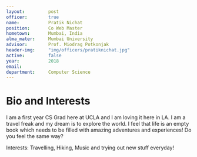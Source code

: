 ```yaml
---
layout:     	post
officer: 		true
name:      		Pratik Nichat
position: 		Co Web Master
hometown: 		Mumbai, India
alma_mater: 	Mumbai University
advisor: 		Prof. Miodrag Potkonjak
header-img: 	"img/officers/pratiknichat.jpg"
active: 		false
year:  			2018
email: 			
department: 	Computer Science
---
```


# Bio and Interests
I am a first year CS Grad here at UCLA and I am loving it here in LA. I am a travel freak and my dream is to explore the world. I feel that life is an empty book which needs to be filled with amazing adventures and experiences! Do you feel the same way?

Interests:
Travelling, Hiking, Music and trying out new stuff everyday!
